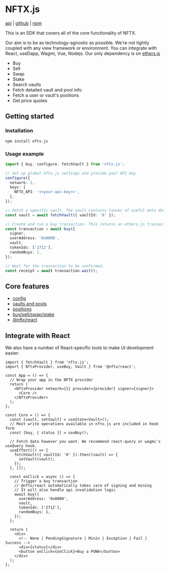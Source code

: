 # NFTX.js

[api](api/modules/nftx_js.html) | [github](https://github.com/NFTX-project/nftxjs) | [npm](https://www.npmjs.com/package/nftx.js)

This is an SDK that covers all of the core functionality of NFTX.

Our aim is to be as technology-agnostic as possible. We're not tightly coupled with any view framework or environment. You can integrate with React, useDapp, Wagmi, Vue, Nodejs. Our only dependency is on [ethers.js](https://docs.ethers.org/ethers.js/v3.0/html/)

- Buy
- Sell
- Swap
- Stake
- Search vaults
- Fetch detailed vault and pool info
- Fetch a user or vault's positions
- Get price quotes

## Getting started

### Installation

```
npm install nftx.js
```

### Usage example

```ts
import { buy, configure, fetchVault } from 'nftx.js';

// Set up global nftx.js settings and provide your API key
configure({
  network: 1,
  keys: {
    NFTX_API: '<<your-api-key>>',
  },
});

// Fetch a specific vault. The vault contains tonnes of useful meta data.
const vault = await fetchVault({ vaultId: '0' });

// Create and run a buy transaction. This returns an ethers.js transaction.
const transaction = await buy({
  signer,
  userAddress: '0x0000',
  vault,
  tokenIds: ['2712'],
  randomBuys: 1,
});

// Wait for the transaction to be confirmed.
const receipt = await transaction.wait();
```

## Core features

- [config](config)
- [vaults and pools](vaults)
- [positions](positions)
- [buy/sell/swap/stake](trading)
- [@nftx/react](react)

## Integrate with React

We also have a number of React-specific tools to make UI development easier:

```tsx
import { fetchVault } from 'nftx.js';
import { NftxProvider, useBuy, Vault } from '@nftx/react';

const App = () => {
  // Wrap your app in the NFTX provider
  return (
    <NftxProvider network={1} provider={provider} signer={signer}>
      <Core />
    </NftxProvider>
  );
};

const Core = () => {
  const [vault, setVault] = useState<Vault>();
  // Most write operations available in nftx.js are included in hook form
  const [buy, { status }] = useBuy();

  // Fetch data however you want. We recommend react-query or wagmi's useQuery hook.
  useEffect(() => {
    fetchVault({ vaultId: '0' }).then((vault) => {
      setVault(vault);
    });
  }, []);

  const onClick = async () => {
    // Trigger a buy transaction
    // @nftx/react automatically takes care of signing and mining
    // It will also handle api invalidation logic
    await buy({
      userAddress: '0x0000',
      vault,
      tokenIds: ['2712'],
      randomBuys: 1,
    });
  };

  return (
    <div>
      <!-- None | PendingSignature | Minin | Exception | Fail | Success -->
      <div>{status}</div>
      <button onClick={onClick}>Buy a PUNK</button>
    </div>
  );
};
```

